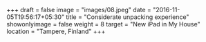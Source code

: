 +++
draft = false
image = "images/08.jpeg"
date = "2016-11-05T19:56:17+05:30"
title = "Considerate unpacking experience"
showonlyimage = false
weight = 8
target = "New iPad in My House"
location = "Tampere, Finland"
+++
